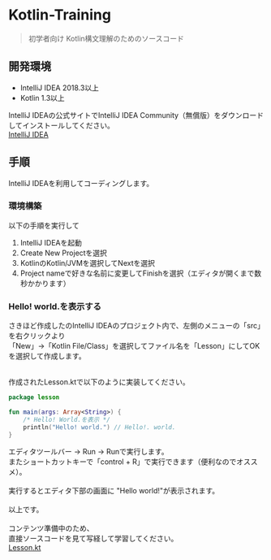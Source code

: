 # Kotlin-Training

> 初学者向け Kotlin構文理解のためのソースコード
## 開発環境
- IntelliJ IDEA 2018.3以上
- Kotlin 1.3以上

IntelliJ IDEAの公式サイトでIntelliJ IDEA Community（無償版）をダウンロードしてインストールしてください。<br> 
[IntelliJ IDEA](https://www.jetbrains.com/idea/)<br>

## 手順
IntelliJ IDEAを利用してコーディングします。

### 環境構築
以下の手順を実行して
1. IntelliJ IDEAを起動
2. Create New Projectを選択
3. KotlinのKotlin/JVMを選択してNextを選択
4. Project nameで好きな名前に変更してFinishを選択（エディタが開くまで数秒かかります）

### Hello! world.を表示する
さきほど作成したのIntelliJ IDEAのプロジェクト内で、左側のメニューの「src」を右クリックより<br>
「New」->「Kotlin File/Class」を選択してファイル名を「Lesson」にしてOKを選択して作成します。<br>
<br>

作成されたLesson.ktで以下のように実装してください。

```kotlin
package lesson

fun main(args: Array<String>) {
    /* Hello! World.を表示 */
    println("Hello! world.") // Hello!. world.
}
```
エディタツールバー -> Run -> Runで実行します。<br>
またショートカットキーで「control + R」で実行できます（便利なのでオススメ）。<br>
<br>
実行するとエディタ下部の画面に "Hello world!"が表示されます。<br>
<br>
以上です。<br>
<br>
コンテンツ準備中のため、<br>
直接ソースコードを見て写経して学習してください。<br>
[Lesson.kt](https://github.com/Programmable-school/Kotlin-Training/blob/master/Lesson/src/Lesson.kt)<br>
